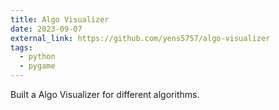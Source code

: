 ```yaml
---
title: Algo Visualizer
date: 2023-09-07
external_link: https://github.com/yens5757/algo-visualizer
tags:
  - python
  - pygame
---
```


Built a Algo Visualizer for different algorithms.

<!--more-->
